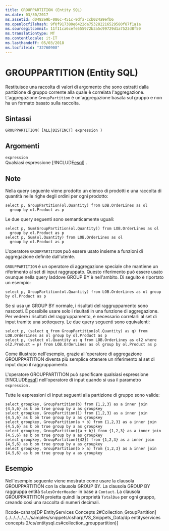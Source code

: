 ```yaml
---
title: GROUPPARTITION (Entity SQL)
ms.date: 03/30/2017
ms.assetid: d0482e9b-086c-451c-9dfa-ccb024a9efb6
ms.openlocfilehash: 9f0f917380e6422da753282216529580f87f1a1a
ms.sourcegitcommit: 11f11ca6cefe555972b3a5c99729d1a7523d8f50
ms.translationtype: MT
ms.contentlocale: it-IT
ms.lasthandoff: 05/03/2018
ms.locfileid: "32760908"
---
```

# <a name="grouppartition-entity-sql"></a>GROUPPARTITION (Entity SQL)
Restituisce una raccolta di valori di argomento che sono estratti dalla partizione di gruppo corrente alla quale è correlata l'aggregazione. L'aggregazione `GroupPartition` è un'aggregazione basata sul gruppo e non ha un formato basato sulla raccolta.  
  
## <a name="syntax"></a>Sintassi  
  
```  
GROUPPARTITION( [ALL|DISTINCT] expression )  
```  
  
## <a name="arguments"></a>Argomenti  
 `expression`  
 Qualsiasi espressione [!INCLUDE[esql](../../../../../../includes/esql-md.md)] .  
  
## <a name="remarks"></a>Note  
 Nella query seguente viene prodotto un elenco di prodotti e una raccolta di quantità nelle righe degli ordini per ogni prodotto:  
  
```  
select p, GroupPartition(ol.Quantity) from LOB.OrderLines as ol  
  group by ol.Product as p  
```  
  
 Le due query seguenti sono semanticamente uguali:  
  
```  
select p, Sum(GroupPartition(ol.Quantity)) from LOB.OrderLines as ol  
  group by ol.Product as p  
select p, Sum(ol.Quantity) from LOB.OrderLines as ol  
  group by ol.Product as p  
```  
  
 L'operatore `GROUPPARTITION` può essere usato insieme a funzioni di aggregazione definite dall'utente.  
  
 `GROUPPARTITION` è un operatore di aggregazione speciale che mantiene un riferimento al set di input raggruppato. Questo riferimento può essere usato ovunque nella query laddove GROUP BY è nell'ambito. Di seguito è riportato un esempio:  
  
```  
select p, GroupPartition(ol.Quantity) from LOB.OrderLines as ol group by ol.Product as p  
```  
  
 Se si usa un GROUP BY normale, i risultati del raggruppamento sono nascosti. È possibile usare solo i risultati in una funzione di aggregazione. Per vedere i risultati del raggruppamento, è necessario correlarli al set di input tramite una sottoquery. Le due query seguenti sono equivalenti:  
  
```  
select p, (select q from GroupPartition(ol.Quantity) as q) from LOB.OrderLines as ol group by ol.Product as p  
select p, (select ol.Quantity as q from LOB.OrderLines as ol2 where ol2.Product = p) from LOB.OrderLines as ol group by ol.Product as p  
```  
  
 Come illustrato nell'esempio, grazie all'operatore di aggregazione GROUPPARTITION diventa più semplice ottenere un riferimento al set di input dopo il raggruppamento.  
  
 L'operatore GROUPPARTITION può specificare qualsiasi espressione [!INCLUDE[esql](../../../../../../includes/esql-md.md)] nell'operatore di input quando si usa il parametro `expression` .  
  
 Tutte le espressioni di input seguenti alla partizione di gruppo sono valide:  
  
```  
select groupkey, GroupPartition(b) from {1,2,3} as a inner join {4,5,6} as b on true group by a as groupkey  
select groupkey, GroupPartition(1) from {1,2,3} as a inner join {4,5,6} as b on true group by a as groupkey  
select groupkey, GroupPartition(a + b) from {1,2,3} as a inner join {4,5,6} as b on true group by a as groupkey  
select groupkey, GroupPartition({a + b}) from {1,2,3} as a inner join {4,5,6} as b on true group by a as groupkey  
select groupkey, GroupPartition({42}) from {1,2,3} as a inner join {4,5,6} as b on true group by a as groupkey  
select groupkey, GroupPartition(b > a) from {1,2,3} as a inner join {4,5,6} as b on true group by a as groupkey  
```  
  
## <a name="example"></a>Esempio  
 Nell'esempio seguente viene mostrato come usare la clausola GROUPPARTITION con la clausola GROUP BY. La clausola GROUP BY raggruppa entità `SalesOrderHeader` in base a `Contact`. La clausola GROUPPARTITION proietta quindi la proprietà `TotalDue` per ogni gruppo, creando così una raccolta di numeri decimali.  
  
 [!code-csharp[DP EntityServices Concepts 2#Collection_GroupPartition](../../../../../../samples/snippets/csharp/VS_Snippets_Data/dp entityservices concepts 2/cs/entitysql.cs#collection_grouppartition)]
